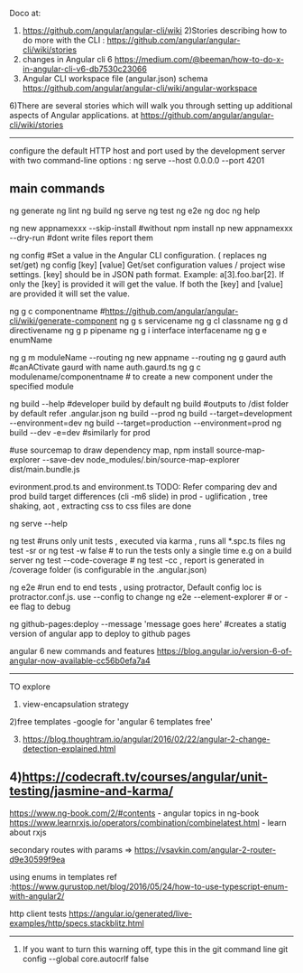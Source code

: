 Doco at: 
1) https://github.com/angular/angular-cli/wiki
2)Stories describing how to do more with the CLI : https://github.com/angular/angular-cli/wiki/stories
3) changes in Angular cli 6 https://medium.com/@beeman/how-to-do-x-in-angular-cli-v6-db7530c23066
5) Angular CLI workspace file (angular.json) schema https://github.com/angular/angular-cli/wiki/angular-workspace

6)There are several stories which will walk you through setting up additional aspects of Angular applications. at https://github.com/angular/angular-cli/wiki/stories

-------------------------------
configure the default HTTP host and port used by the development server with two command-line options :
ng serve --host 0.0.0.0 --port 4201

main commands
-----------------
ng generate
ng lint
ng build
ng serve
ng test
ng e2e 
ng doc
ng help

ng new appnamexxx --skip-install #without npm install
np new appnamexxx --dry-run #dont write files report them

ng config #Set a value in the Angular CLI configuration. ( replaces ng set/get)
ng config [key] [value] Get/set configuration values / project wise settings. [key] should be in JSON path format.
         Example: a[3].foo.bar[2].
    If only the [key] is provided it will get the value. 
    If both the [key] and [value] are provided it will set the value.

 ng g c componentname #https://github.com/angular/angular-cli/wiki/generate-component
 ng g s servicename
 ng g cl classname
 ng g d directivename
 ng g p pipename
 ng g i interface interfacename
 ng g e enumName

 ng g m moduleName --routing
 ng new appname --routing
 ng g gaurd auth #canACtivate gaurd with name auth.gaurd.ts
 ng g c modulename/componentname # to create a new component under the specified module

 ng build --help #developer build by default
 ng build #outputs to /dist folder by default refer .angular.json
 ng build --prod
 ng build --target=development --environment=dev
 ng build --target=production  --environment=prod
 ng build --dev -e=dev #similarly for prod

 #use sourcemap to draw dependency map, 
 npm install source-map-explorer --save-dev
 node_modules/.bin/source-map-explorer dist/main.bundle.js
 
evironment.prod.ts and environment.ts 
TODO: Refer comparing dev and prod build target differences (cli -m6 slide)
in prod - uglification , tree shaking, aot , extracting css to css files are done

 ng serve --help


 ng test #runs only unit tests , executed via karma , runs all *.spc.ts files
 ng test -sr or ng test -w false # to run the tests only a single time e.g on a build server
 ng test --code-coverage # ng test -cc , report is generated in /coverage folder (is configurable in the .angular.json)
 
 ng e2e #run end to end tests , using protractor,  Default config loc is protractor.conf.js. use --config to change
 ng e2e --element-explorer # or -ee flag to debug 

 ng github-pages:deploy --message 'message goes here' #creates a statig version of angular app  to deploy to github pages  

angular 6 new commands and features
https://blog.angular.io/version-6-of-angular-now-available-cc56b0efa7a4
 



---------------
TO explore 
1) view-encapsulation strategy

2)free templates -google for 'angular 6 templates free'

3) https://blog.thoughtram.io/angular/2016/02/22/angular-2-change-detection-explained.html
 
4)https://codecraft.tv/courses/angular/unit-testing/jasmine-and-karma/
----
https://www.ng-book.com/2/#contents - angular topics in ng-book
https://www.learnrxjs.io/operators/combination/combinelatest.html  - learn about rxjs

secondary routes with params => https://vsavkin.com/angular-2-router-d9e30599f9ea

using enums in templates ref :https://www.gurustop.net/blog/2016/05/24/how-to-use-typescript-enum-with-angular2/

http client tests
https://angular.io/generated/live-examples/http/specs.stackblitz.html 

---------------------
1) If you want to turn this warning off, type this in the git command line
git config --global core.autocrlf false